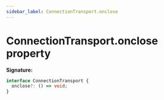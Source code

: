 ```yaml
---
sidebar_label: ConnectionTransport.onclose
---
```


# ConnectionTransport.onclose property

**Signature:**

```typescript
interface ConnectionTransport {
  onclose?: () => void;
}
```
